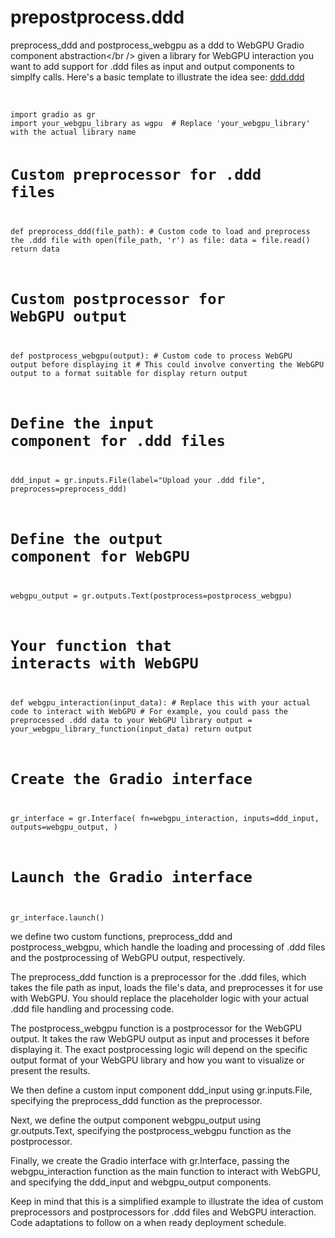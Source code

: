 # prepostprocess.ddd
preprocess_ddd and postprocess_webgpu as a ddd to WebGPU Gradio component abstraction</br />
given a library for WebGPU interaction you want to add support for .ddd files as input and output components to simplfy calls. Here's a basic template to illustrate the idea see: <a href="https://github.com/webmindml/prepostprocess.ddd/ddd.ddd">ddd.ddd</a><br /><br />

<code>
import gradio as gr
import your_webgpu_library as wgpu  # Replace 'your_webgpu_library' with the actual library name

# Custom preprocessor for .ddd files
def preprocess_ddd(file_path):
    # Custom code to load and preprocess the .ddd file
    with open(file_path, 'r') as file:
        data = file.read()
    return data

# Custom postprocessor for WebGPU output
def postprocess_webgpu(output):
    # Custom code to process WebGPU output before displaying it
    # This could involve converting the WebGPU output to a format suitable for display
    return output

# Define the input component for .ddd files
ddd_input = gr.inputs.File(label="Upload your .ddd file", preprocess=preprocess_ddd)

# Define the output component for WebGPU
webgpu_output = gr.outputs.Text(postprocess=postprocess_webgpu)

# Your function that interacts with WebGPU
def webgpu_interaction(input_data):
    # Replace this with your actual code to interact with WebGPU
    # For example, you could pass the preprocessed .ddd data to your WebGPU library
    output = your_webgpu_library_function(input_data)
    return output

# Create the Gradio interface
gr_interface = gr.Interface(
    fn=webgpu_interaction,
    inputs=ddd_input,
    outputs=webgpu_output,
)

# Launch the Gradio interface
gr_interface.launch()
</code>

we define two custom functions, preprocess_ddd and postprocess_webgpu, which handle the loading and processing of .ddd files and the postprocessing of WebGPU output, respectively.

The preprocess_ddd function is a preprocessor for the .ddd files, which takes the file path as input, loads the file's data, and preprocesses it for use with WebGPU. You should replace the placeholder logic with your actual .ddd file handling and processing code.

The postprocess_webgpu function is a postprocessor for the WebGPU output. It takes the raw WebGPU output as input and processes it before displaying it. The exact postprocessing logic will depend on the specific output format of your WebGPU library and how you want to visualize or present the results.

We then define a custom input component ddd_input using gr.inputs.File, specifying the preprocess_ddd function as the preprocessor.

Next, we define the output component webgpu_output using gr.outputs.Text, specifying the postprocess_webgpu function as the postprocessor.

Finally, we create the Gradio interface with gr.Interface, passing the webgpu_interaction function as the main function to interact with WebGPU, and specifying the ddd_input and webgpu_output components.

Keep in mind that this is a simplified example to illustrate the idea of custom preprocessors and postprocessors for .ddd files and WebGPU interaction. Code adaptations to follow on a when ready deployment schedule.
